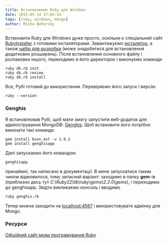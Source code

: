 ```yaml
---
title: Встановлюємо Ruby для Windows
date: 2015-05-14 17:02:14
tags: [ruby, windows, mongo]
author: Misha Behersky
---
```


<p>Встановити Ruby для Windows дуже просто, оскільки є спеціальний сайт <a href="http://rubyinstaller.org/" target="_blank">RubyInstaller</a> з готовими&nbsp;інсталяторами. Завантажуємо <a href="http://dl.bintray.com/oneclick/rubyinstaller/rubyinstaller-2.2.2.exe" target="_blank">інсталятор</a>, а також <a href="http://dl.bintray.com/oneclick/rubyinstaller/DevKit-mingw64-32-4.7.2-20130224-1151-sfx.exe" target="_blank">набір для розробки</a> (може знадобитися для встановлення додаткових розширень). Після встановлення основного файлу і розпаковки іншого, переходимо в його директорію і виконуємо команди</p>

<pre>
<code class="language-bash">ruby dk.rb init
ruby dk.rb review
ruby dk.rb install</code></pre>

<p>Все, Рубі готовий до використання. Перевіряємо його запуск і версію</p>

<pre>
<code class="language-bash">ruby --version</code></pre>

<h3>Genghis</h3>

<p>Я встановлював Рубі, щоб мати змогу запустити веб-додаток для адміністрування MongoDB: <a href="http://genghisapp.com/" target="_blank">Genghis</a>. Щоб встановити його потрібно виконати такі команди</p>

<pre>
<code class="language-bash">gem install bson_ext -v 1.9.2
gem install genghisapp
</code></pre>

<p>Далі запускаємо його командою</p>

<pre>
<code class="language-bash">genghisapp</code></pre>

<p>принаймні, так написано в документації. В мене запускатися таким чином відмовилося, тому запасний варіант: заходимо в папку <strong>gem</strong>-ів (приблизно десь тут&nbsp;<em>C:\Ruby22\lib\ruby\gems\2.2.0\gems</em>), і переходимо до genghisapp. Звідти викликаємо консоль і вводимо</p>

<pre>
<code class="language-bash">ruby genghis.rb</code></pre>

<p>Тепер можна заходити на&nbsp;<a href="http://localhost:4567/" target="_blank">localhost:4567</a>&nbsp;і використовувати адмінку для Mongo.</p>

<h3>Ресурси</h3>

<p><a href="https://www.ruby-lang.org/en/" target="_blank">Офіційний сайт мови програмування Ruby</a></p>